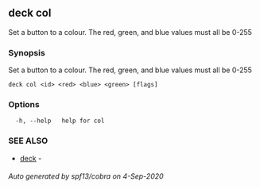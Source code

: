 ## deck col

Set a button to a colour. The red, green, and blue values must all be 0-255

### Synopsis

Set a button to a colour. The red, green, and blue values must all be 0-255

```
deck col <id> <red> <blue> <green> [flags]
```

### Options

```
  -h, --help   help for col
```

### SEE ALSO

* [deck](index.md)	 - 

###### Auto generated by spf13/cobra on 4-Sep-2020

